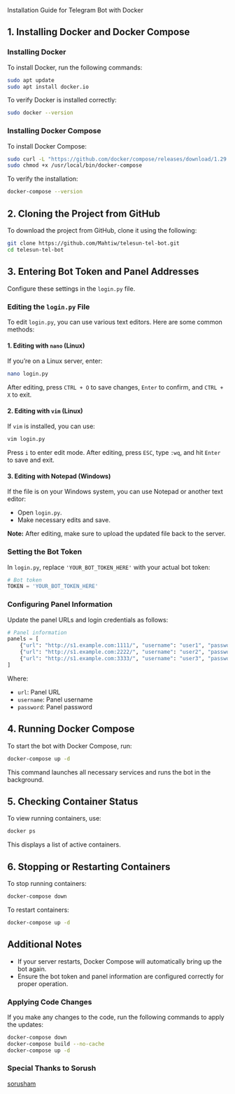 Installation Guide for Telegram Bot with Docker

## 1. Installing Docker and Docker Compose

### Installing Docker
To install Docker, run the following commands:

```bash
sudo apt update
sudo apt install docker.io
```

To verify Docker is installed correctly:

```bash
sudo docker --version
```

### Installing Docker Compose
To install Docker Compose:

```bash
sudo curl -L "https://github.com/docker/compose/releases/download/1.29.2/docker-compose-$(uname -s)-$(uname -m)" -o /usr/local/bin/docker-compose
sudo chmod +x /usr/local/bin/docker-compose
```

To verify the installation:

```bash
docker-compose --version
```

## 2. Cloning the Project from GitHub
To download the project from GitHub, clone it using the following:

```bash
git clone https://github.com/Mahtiw/telesun-tel-bot.git
cd telesun-tel-bot
```

## 3. Entering Bot Token and Panel Addresses
Configure these settings in the `login.py` file.

### Editing the `login.py` File
To edit `login.py`, you can use various text editors. Here are some common methods:

#### 1. Editing with `nano` (Linux)
If you’re on a Linux server, enter:

```bash
nano login.py
```

After editing, press `CTRL + O` to save changes, `Enter` to confirm, and `CTRL + X` to exit.

#### 2. Editing with `vim` (Linux)
If `vim` is installed, you can use:

```bash
vim login.py
```

Press `i` to enter edit mode. After editing, press `ESC`, type `:wq`, and hit `Enter` to save and exit.

#### 3. Editing with Notepad (Windows)
If the file is on your Windows system, you can use Notepad or another text editor:
- Open `login.py`.
- Make necessary edits and save.

**Note:** After editing, make sure to upload the updated file back to the server.

### Setting the Bot Token
In `login.py`, replace `'YOUR_BOT_TOKEN_HERE'` with your actual bot token:

```python
# Bot token
TOKEN = 'YOUR_BOT_TOKEN_HERE'
```

### Configuring Panel Information
Update the panel URLs and login credentials as follows:

```python
# Panel information
panels = [
    {"url": "http://s1.example.com:1111/", "username": "user1", "password": "admin1"},
    {"url": "http://s1.example.com:2222/", "username": "user2", "password": "admin2"},
    {"url": "http://s1.example.com:3333/", "username": "user3", "password": "admin3"},
]
```

Where:
- `url`: Panel URL
- `username`: Panel username
- `password`: Panel password

## 4. Running Docker Compose
To start the bot with Docker Compose, run:

```bash
docker-compose up -d
```

This command launches all necessary services and runs the bot in the background.

## 5. Checking Container Status
To view running containers, use:

```bash
docker ps
```

This displays a list of active containers.

## 6. Stopping or Restarting Containers
To stop running containers:

```bash
docker-compose down
```

To restart containers:

```bash
docker-compose up -d
```

## Additional Notes

- If your server restarts, Docker Compose will automatically bring up the bot again.
- Ensure the bot token and panel information are configured correctly for proper operation.

### Applying Code Changes
If you make any changes to the code, run the following commands to apply the updates:

```bash
docker-compose down
docker-compose build --no-cache
docker-compose up -d
```

### Special Thanks to Sorush
[sorusham](https://github.com/sorusham)


